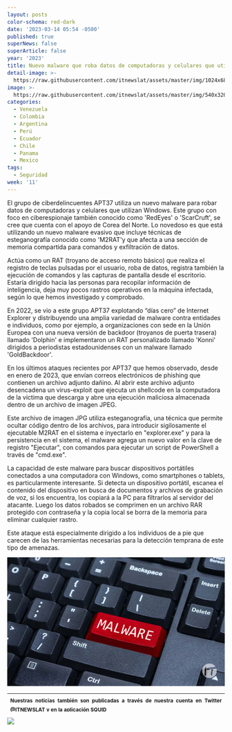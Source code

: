 ```yaml
---
layout: posts
color-schema: red-dark
date: '2023-03-14 05:54 -0500'
published: true
superNews: false
superArticle: false
year: '2023'
title: Nuevo malware que roba datos de computadoras y celulares que utilizan Windows
detail-image: >-
  https://raw.githubusercontent.com/itnewslat/assets/master/img/1024x680/Malware-g.jpg
image: >-
  https://raw.githubusercontent.com/itnewslat/assets/master/img/540x320/Malware-p.jpg
categories:
  - Venezuela
  - Colombia
  - Argentina
  - Perú
  - Ecuador
  - Chile
  - Panama
  - Mexico
tags:
  - Seguridad
week: '11'
---
```

El grupo de ciberdelincuentes APT37 utiliza un nuevo malware para robar datos de computadoras y celulares que utilizan Windows. Este grupo con foco en ciberespionaje también conocido como 'RedEyes' o 'ScarCruft', se cree que cuenta con el apoyo de Corea del Norte. Lo novedoso es que está utilizando un nuevo malware evasivo que incluye técnicas de esteganografía conocido como 'M2RAT'y que afecta a una sección de memoria compartida para comandos y exfiltración de datos.
 
Actúa como un RAT (troyano de acceso remoto básico) que realiza el registro de teclas pulsadas por el usuario, roba de datos, registra también la ejecución de comandos y las capturas de pantalla desde el escritorio. Estaría dirigido hacia las personas para recopilar información de inteligencia, deja muy pocos rastros operativos en la máquina infectada, según lo que hemos investigado y comprobado.
 
En 2022, se vio a este grupo APT37 explotando “días cero” de Internet Explorer y distribuyendo una amplia variedad de malware contra entidades e individuos, como por ejemplo, a organizaciones con sede en la Unión Europea con una nueva versión de backdoor (troyanos de puerta trasera) llamado 'Dolphin' e implementaron un RAT personalizado llamado 'Konni' dirigidos a periodistas estadounidenses con un malware llamado 'GoldBackdoor'.
 
En los últimos ataques recientes por APT37 que hemos observado, desde en enero de 2023, que envían correos electrónicos de phishing que contienen un archivo adjunto dañino. Al abrir este archivo adjunto desencadena un virus-exploit que ejecuta un shellcode en la computadora de la víctima que descarga y abre una ejecución maliciosa almacenada dentro de un archivo de imagen JPEG.
 
Este archivo de imagen JPG utiliza esteganografía, una técnica que permite ocultar código dentro de los archivos, para introducir sigilosamente el ejecutable M2RAT en el sistema e inyectarlo en "explorer.exe" y para la persistencia en el sistema, el malware agrega un nuevo valor en la clave de registro "Ejecutar", con comandos para ejecutar un script de PowerShell a través de "cmd.exe".
 
La capacidad de este malware para buscar dispositivos portátiles conectados a una computadora con Windows, como smartphones o tablets, es particularmente interesante. Si detecta un dispositivo portátil, escanea el contenido del dispositivo en busca de documentos y archivos de grabación de voz, si los encuentra, los copiará a la PC para filtrarlos al servidor del atacante. Luego los datos robados se comprimen en un archivo RAR protegido con contraseña y la copia local se borra de la memoria para eliminar cualquier rastro.
 
Este ataque está especialmente dirigido a los individuos de a pie que carecen de las herramientas necesarias para la detección temprana de este tipo de amenazas.

![](https://raw.githubusercontent.com/itnewslat/assets/master/img/540x320/Malware-p.jpg)

<table style="height: 42px;" width="569">
<tbody>
<tr>
<td style="text-align: justify;"><sub><strong>Nuestras noticias también son publicadas a través de nuestra cuenta en Twitter <a href="https://twitter.com/itnewslat?lang=es">@ITNEWSLAT</a> y en la aplicación <a href="https://squidapp.co/en/">SQUID</a></strong></sub></td>
</tr>
</tbody>
</table>
<img src="https://tracker.metricool.com/c3po.jpg?hash=56f88a41e39ab42c063cc51676587a04"/>